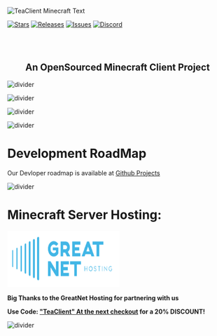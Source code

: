 <!-- Inputs -->

[discord]: https://teaclient.net/discord
[issues]: https://github.com/teaclientmc/client/issues
[releases]: https://github.com/teaclientmc/client/releases/latest
[client]: https://github.com/teaclient/client
[roadmmap]: https://tree.taiga.io/project/eveeifyeve-teaclient/timeline
[greatnetDiscount]: https://billing.greatnethosting.com/register?ref=teaclient


![TeaClient Minecraft Text](https://raw.githubusercontent.com/TeaclientMinecraft/.github/main/assets/minecraft_title.png)

<p align="center">
<!-- Issues, Stars, Releases & Discord -->

[![Stars](https://img.shields.io/github/stars/teaclientmc?style=for-the-badge&logo=starship&color=7d1fdb&logoColor=D9E0EE&labelColor=302D41)][client]
[![Releases](https://img.shields.io/github/release/teaclientmc/client.svg?style=for-the-badge&logo=github&color=7d1fdb&logoColor=D9E0EE&labelColor=302D41)][releases]
[![Issues](https://img.shields.io/github/issues/teaclientmc/client?style=for-the-badge&logo=gitbook&color=7d1fdb&logoColor=D9E0EE&labelColor=302D41)][issues]
[![Discord](https://img.shields.io/discord/1063834911833854012?style=for-the-badge&logo=discord&color=7d1fdb&logoColor=D9E0EE&labelColor=302D41)][discord]


</p>
<br><br>
<!-- What is TeaClient? -->
<h2 align="center">An OpenSourced Minecraft Client Project</h2>


![divider](https://raw.githubusercontent.com/TeaclientMinecraft/.github/main/assets/dividers.png)


![divider](https://raw.githubusercontent.com/TeaclientMinecraft/.github/main/assets/dividers.png)


![divider](https://raw.githubusercontent.com/TeaclientMinecraft/.github/main/assets/dividers.png)


![divider](https://raw.githubusercontent.com/TeaclientMinecraft/.github/main/assets/dividers.png)
# Development RoadMap

Our Devloper roadmap is available at [Github Projects](https://teaclient.net/roadmap)

![divider](https://raw.githubusercontent.com/TeaclientMinecraft/.github/main/assets/dividers.png)



# Minecraft Server Hosting: 

<img src="../assets/GNblue.png" alt="Logo" width="256" height="128">

**Big Thanks to the GreatNet Hosting for partnering with us**


**Use Code: ["TeaClient" At the next checkout][greatnetDiscount] for a 20% DISCOUNT!**


![divider](https://raw.githubusercontent.com/TeaclientMinecraft/.github/main/assets/dividers.png)
